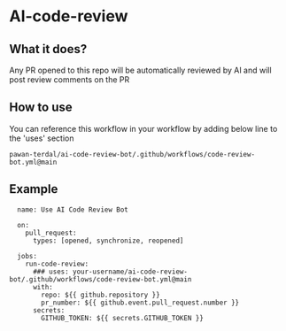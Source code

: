 # AI-code-review

## What it does? 
Any PR opened to this repo will be automatically reviewed by AI and will post review comments on the PR 

## How to use
You can reference this workflow in your workflow by adding below line to the 'uses' section 

    pawan-terdal/ai-code-review-bot/.github/workflows/code-review-bot.yml@main

## Example

      name: Use AI Code Review Bot
      
      on:
        pull_request:
          types: [opened, synchronize, reopened]
      
      jobs:
        run-code-review:
          ### uses: your-username/ai-code-review-bot/.github/workflows/code-review-bot.yml@main
          with:
            repo: ${{ github.repository }}
            pr_number: ${{ github.event.pull_request.number }}
          secrets:
            GITHUB_TOKEN: ${{ secrets.GITHUB_TOKEN }}
